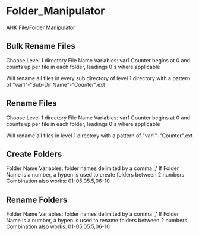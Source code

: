 # Folder_Manipulator
AHK File/Folder Manipulator

## Bulk Rename Files
Choose Level 1 directory
File Name Variables: var1
Counter begins at 0 and counts up per file in each folder, leadings 0's where applicable

Will rename all files in every sub directory of level 1 directory
with a pattern of "var1"-"Sub-Dir Name"-"Counter".ext

## Rename Files
Choose Level 1 directory
File Name Variables: var1
Counter begins at 0 and counts up per file in each folder, leadings 0's where applicable

Will rename all files in level 1 directory
with a pattern of "var1"-"Counter".ext

## Create Folders
Folder Name Variables: folder names delimited by a comma ','
If Folder Name is a number, a hypen is used to create folders between 2 numbers
Combination also works: 01-05,05.5,06-10

## Rename Folders
Folder Name Variables: folder names delimited by a comma ','
If Folder Name is a number, a hypen is used to rename folders between 2 numbers
Combination also works: 01-05,05.5,06-10
